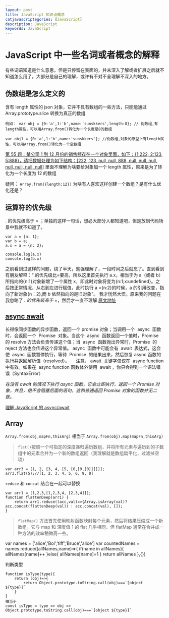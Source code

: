 ```yaml
---
layout: post
title: JavaScript 知识点概念
catjavascriptegories: [JavaScript]
description: JavaScript
keywords: JavaScript
---
```


# JavaScript 中一些名词或者概念的解释

有些词语知道是什么意思，但是只停留在表面的，并未深入了解或者扩展之后就不知道怎么用了。大部分是自己的理解，或许有不对不全理解不深入的地方。

## 伪数组是怎么定义的

含有 length 属性的 json 对象，它并不具有数组的一些方法，只能能通过 Array.prototype.slice 转换为真正的数组

```
例如： var obj = {0:'a',1:'b',name:'sunskkers',length:8}; // 伪数组,有length属性，可以用Array.from()转化为一个长度是8的数组

var obj1 = {0:'a',1:'b',name:'sunskkers'}; //伪数组,对象的原型上有length属性，可以用Array.from()转化为一个空数组
```

[第 55 题：某公司 1 到 12 月份的销售额存在一个对象里面，如下：{1:222, 2:123, 5:888}，请把数据处理为如下结构：[222, 123, null, null, 888, null, null, null, null, null, null, null]](https://github.com/Advanced-Frontend/Daily-Interview-Question/issues/96)
里面不理解为啥要给对象加一个 length 属性，原来是为了转化为一个长度为 12 的数组

疑问： `Array.from({length:12})` 为啥有人喜欢这样创建一个数组？是有什么优化还是？

## 运算符的优先级

. 的优先级高于 = ；单独的这样一句话，想必大部分人都知道吧，但是放到代码场景中我就不知道了。

```
var a = {n: 1};
var b = a;
a.x = a = {n: 2};

console.log(a.x)
console.log(b.x)
```

之前看到过这样的问题，绕了半天，勉强理解了，一段时间之后就忘了。直到看到有朋友解释：".的优先级比=要高，所以这里首先执行 a.x，相当于为 a（或者 b）所指向的{n:1}对象新增了一个属性 x，即此时对象将变为{n:1;x:undefined}。之后按正常情况，从右到左进行赋值，此时执行 a ={n:2}的时候，a 的引用改变，指向了新对象{n：2},而 b 依然指向的是旧对象"。
我才恍然大悟。原来我的问题在我忽略了 _. 的优先级高于 =_，然后才一直不理解
[原文地址](https://github.com/Advanced-Frontend/Daily-Interview-Question/issues/93)

## [async await](https://developer.mozilla.org/zh-CN/docs/Web/JavaScript/Reference/Statements/async_function)

长得像同步函数的异步函数，返回一个 promise 对象；当调用一个  async  函数时，会返回一个  Promise  对象。当这个  async  函数返回一个值时，Promise  的 resolve 方法会负责传递这个值；当  async  函数抛出异常时，Promise  的 reject 方法也会传递这个异常值。
async  函数中可能会有  await  表达式，这会使  async  函数暂停执行，等待  Promise  的结果出来，然后恢复 async 函数的执行并返回解析值（resolved）。
    注意， await  关键字仅仅在  async function 中有效。如果在  async function 函数体外使用  await ，你只会得到一个语法错误（SyntaxError）

_在没有 await 的情况下执行 async 函数，它会立即执行，返回一个 Promise 对象，并且，绝不会阻塞后面的语句。这和普通返回 Promise 对象的函数并无二致。_

[理解 JavaScript 的 async/await](https://segmentfault.com/a/1190000007535316)

## Array

`Array.from(obj,mapFn,thisArg)` 相当于 `Array.from(obj).map(mapFn,thisArg)`

> `flat()`按照一个可指定的深度递归遍历数组，并将所有元素与遍历到的子数组中的元素合并为一个新的数组返回（我理解就是数组扁平化，过滤掉空项）

```
var arr3 = [1, 2, [3, 4, [5, [6,[9,[0]]]]]];
arr3.flat(5);//[1, 2, 3, 4, 5, 6, 9, 0]
```

`reduce` 和 `concat` 结合在一起可以替换

```
var arr1 = [1,2,3,[1,2,3,4, [2,3,4]]];
function flattenDeep(arr1) {
    return arr1.reduce((acc,val)=>{Array.isArray(val)?acc.concat(flattenDeep(val)) : acc.concat(val), []);
}
```

> `flatMap()` 方法首先使用映射函数映射每个元素，然后将结果压缩成一个新数组。它与 map 和 深度值 1 的 flat 几乎相同，但 flatMap 通常在合并成一种方法的效率稍微高一些。

var names = ['alice','Bol','tiff','Bruce','alice']
var countedNames = names.reduce((allNames,name)=>{
if(name in allNames){
allNames[name]++
}else{
allNames[name]=1
}
return allNames
},{})

判断类型

```
function isType(type){
    return (obj)=>{
        return Object.prototype.toString.call(obj)===`[object ${type}]`
    }
}
相当于
const isType = type => obj => Object.prototype.toString.call(obj)===`[object ${type}]`
```
